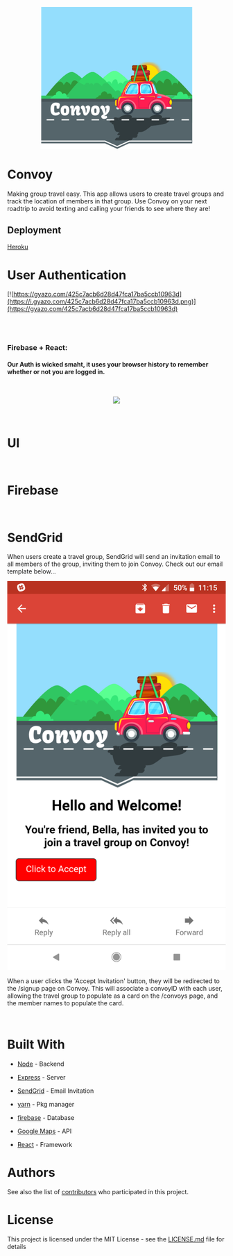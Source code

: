 <p align="center">
  <img src="/client/public/convoy.png" width="350"/>
</p>

# Convoy
Making group travel easy. This app allows users to create travel groups and track the location of members in that group. Use Convoy on your next roadtrip to avoid texting and calling your friends to see where they are!
## Deployment

 <a href="https://warm-woodland-20139.herokuapp.com/">Heroku</a> 


# User Authentication
[![https://gyazo.com/425c7acb6d28d47fca17ba5ccb10963d](https://i.gyazo.com/425c7acb6d28d47fca17ba5ccb10963d.png)](https://gyazo.com/425c7acb6d28d47fca17ba5ccb10963d)

<br>
<br>

### Firebase + React:
#### Our Auth is wicked smaht, it uses your browser history to remember whether or not you are logged in. 
<br>

<p style="text-align:center"><img src ="https://i.gyazo.com/7e9d482db7ed7ea06526f8f315a29e09.gif" />
</p>
<br>

# UI

<br>

# Firebase



<br>

# SendGrid

When users create a travel group, SendGrid will send an invitation email to all members of the group, inviting them to join Convoy. Check out our email template below...


![SendGrid Email Template](./client/public/ConvoyInvitationEmail.png)


When a user clicks the 'Accept Invitation' button, they will be redirected to the /signup page on Convoy. This will associate a convoyID with each user, allowing the travel group to populate as a card on the /convoys page, and the member names to populate the card.

<br>

# Built With

* [Node](https://nodejs.org/en/) - Backend
* [Express](https://expressjs.com/) - Server
* [SendGrid](https://sendgrid.com/) - Email Invitation

* [yarn](https://yarnpkg.com/en/) - Pkg manager
* [firebase](https://firebase.google.com/) - Database
* [Google Maps](https://developers.google.com/maps/) - API
* [React](https://reactjs.org/) - Framework



# Authors

See also the list of [contributors](https://github.com/Jordan-Gilliam/convoy/graphs/contributors) who participated in this project.

# License

This project is licensed under the MIT License - see the [LICENSE.md](LICENSE.md) file for details



